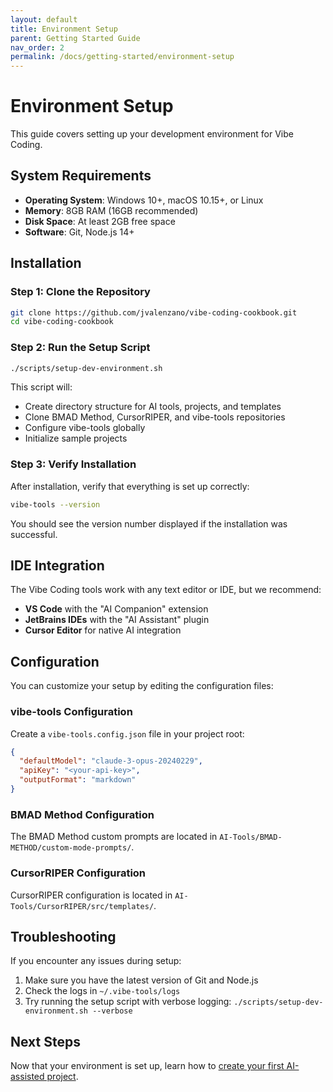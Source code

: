 ```yaml
---
layout: default
title: Environment Setup
parent: Getting Started Guide
nav_order: 2
permalink: /docs/getting-started/environment-setup
---
```


# Environment Setup

This guide covers setting up your development environment for Vibe Coding.

## System Requirements

- **Operating System**: Windows 10+, macOS 10.15+, or Linux
- **Memory**: 8GB RAM (16GB recommended)
- **Disk Space**: At least 2GB free space
- **Software**: Git, Node.js 14+

## Installation

### Step 1: Clone the Repository

```bash
git clone https://github.com/jvalenzano/vibe-coding-cookbook.git
cd vibe-coding-cookbook
```

### Step 2: Run the Setup Script

```bash
./scripts/setup-dev-environment.sh
```

This script will:
- Create directory structure for AI tools, projects, and templates
- Clone BMAD Method, CursorRIPER, and vibe-tools repositories
- Configure vibe-tools globally
- Initialize sample projects

### Step 3: Verify Installation

After installation, verify that everything is set up correctly:

```bash
vibe-tools --version
```

You should see the version number displayed if the installation was successful.

## IDE Integration

The Vibe Coding tools work with any text editor or IDE, but we recommend:

- **VS Code** with the "AI Companion" extension
- **JetBrains IDEs** with the "AI Assistant" plugin
- **Cursor Editor** for native AI integration

## Configuration

You can customize your setup by editing the configuration files:

### vibe-tools Configuration

Create a `vibe-tools.config.json` file in your project root:

```json
{
  "defaultModel": "claude-3-opus-20240229",
  "apiKey": "<your-api-key>",
  "outputFormat": "markdown"
}
```

### BMAD Method Configuration

The BMAD Method custom prompts are located in `AI-Tools/BMAD-METHOD/custom-mode-prompts/`.

### CursorRIPER Configuration

CursorRIPER configuration is located in `AI-Tools/CursorRIPER/src/templates/`.

## Troubleshooting

If you encounter any issues during setup:

1. Make sure you have the latest version of Git and Node.js
2. Check the logs in `~/.vibe-tools/logs`
3. Try running the setup script with verbose logging: `./scripts/setup-dev-environment.sh --verbose`

## Next Steps

Now that your environment is set up, learn how to [create your first AI-assisted project](./first-project).
